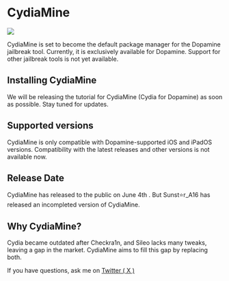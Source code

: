 # CydiaMine


<img src="https://github.com/CydiaMine/appinstaller/assets/171231087/18d54c39-501a-4c34-8b8b-4313a8450021">



CydiaMine is set to become the default package manager for the Dopamine jailbreak tool. Currently, it is exclusively available for Dopamine. Support for other jailbreak tools is not yet available.

## Installing CydiaMine

We will be releasing the tutorial for CydiaMine (Cydia for Dopamine) as soon as possible. Stay tuned for updates. 
 

## Supported versions

CydiaMine is only compatible with Dopamine-supported iOS and iPadOS versions. Compatibility with the latest releases and other versions is not available now.

## Release Date 


CydiaMine has released to the public on June 4th . But Sunst⭐️r_A16 has released an incompleted version of CydiaMine.

## Why CydiaMine?

Cydia became outdated after Checkra1n, and Sileo lacks many tweaks, leaving a gap in the market. CydiaMine aims to fill this gap by replacing both.

If you have questions, ask me on <a href= "https://x.com/Sunstar_16">Twitter ( X )</a>
